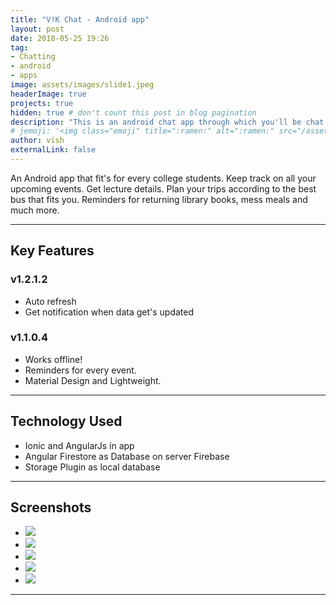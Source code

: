 ```yaml
---
title: "V!K Chat - Android app"
layout: post
date: 2018-05-25 19:26
tag: 
- Chatting
- android 
- apps
image: assets/images/slide1.jpeg
headerImage: true
projects: true
hidden: true # don't count this post in blog pagination
description: "This is an android chat app through which you'll be chat to other people."
# jemoji: '<img class="emoji" title=":ramen:" alt=":ramen:" src="/assets/images/college-plus-logo.webp" height="20" width="20" align="absmiddle">'
author: vish
externalLink: false
---
```


<!-- <a href="http://bit.ly/college-plus" target="_blank">
  <img width="180" height="70" border="0" align="center"  src="/assets/images/play-store.png"/>
</a> -->

An Android app that fit's for every college students. Keep track on all your upcoming events. Get lecture details. Plan your trips according to the best bus that fits you. Reminders for returning library books, mess meals and much more. 

---

## Key Features 

### v1.2.1.2

- Auto refresh
- Get notification when data get's updated

### v1.1.0.4

- Works offline!
- Reminders for every event.
- Material Design and Lightweight.

---

## Technology Used

- Ionic and AngularJs in app
- Angular Firestore as Database on server Firebase
- Storage Plugin as local database

---

## Screenshots

<div class="flexslider">
  <ul class="slides">
    <li>
      <img src="{{ site.baseurl }}/assets/images/slide1.jpeg" />
    </li>
    <li>
      <img src="{{ site.baseurl }}/assets/images/slide2.jpeg" />
    </li>
    <li>
      <img src="{{ site.baseurl }}/assets/images/slide3.jpeg" />
    </li>
    <li>
      <img src="{{ site.baseurl }}/assets/images/slide4.jpeg" />
    </li>
    <li>
      <img src="{{ site.baseurl }}/assets/images/slide5.jpeg" />
    </li>
  </ul>
</div>

---